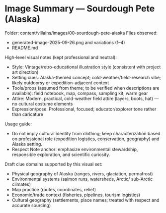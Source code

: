 # Image Summary — Sourdough Pete (Alaska)

Folder: content/villains/images/00-sourdough-pete-alaska
Files observed:
- generated-image-2025-09-26.png and variations (1–4)
- README.md

High-level visual notes (kept professional and neutral):
- Style: Vintage/retro-educational illustration style (consistent with project art direction)
- Setting cues: Alaska-themed concept; cold-weather/field-research vibe; likely outdoorsy or expedition-adjacent context
- Tools/props (assumed from theme; to be verified when descriptions are available): field notebook, map, compass, sampling kit, warm gear
- Attire: Modern, practical, cold-weather field attire (layers, boots, hat) — no cultural costume elements
- Expression/pose: Professional, focused; educator/explorer tone rather than caricature

Usage guide:
- Do not imply cultural identity from clothing; keep characterization based on professional role (expedition logistics, conservation, geography) and Alaska setting.
- Respect Note anchor: emphasize environmental stewardship, responsible exploration, and scientific curiosity.

Draft clue domains supported by this visual set:
- Physical geography of Alaska (ranges, rivers, glaciation, permafrost)
- Environmental systems (salmon runs, watersheds, Arctic/ sub-Arctic climates)
- Map practice (routes, coordinates, relief)
- Economic/trade context (fisheries, pipelines, tourism logistics)
- Cultural geography (settlements, place names; treated with respect and accurate sourcing)

